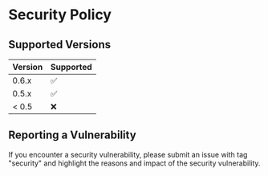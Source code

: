 # Security Policy

## Supported Versions

| Version | Supported          |
| ------- | ------------------ |
| 0.6.x   | :white_check_mark: |
| 0.5.x   | :white_check_mark: |
| < 0.5   | :x:                |

## Reporting a Vulnerability

If you encounter a security vulnerability, please submit an issue with tag "security" and highlight the reasons and impact of the security vulnerability.
